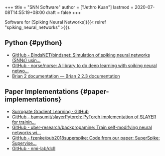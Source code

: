 +++
title = "SNN Software"
author = ["Jethro Kuan"]
lastmod = 2020-07-08T14:55:19+08:00
draft = false
+++

Software for [Spiking Neural Networks]({{< relref "spiking_neural_networks" >}}).

## Python {#python}

- [GitHub - BindsNET/bindsnet: Simulation of spiking neural networks (SNNs) usin...](https://github.com/BindsNET/bindsnet)
- [GitHub - norse/norse: A library to do deep learning with spiking neural netwo...](https://github.com/norse/norse/)
- [Brian 2 documentation — Brian 2 2.3 documentation](https://brian2.readthedocs.io/en/stable/)

## Paper Implementations {#paper-implementations}

- [Surrogate Gradient Learning · GitHub](https://github.com/surrogate-gradient-learning)
- [GitHub - bamsumit/slayerPytorch: PyTorch implementation of SLAYER for trainin...](https://github.com/bamsumit/slayerPytorch)
- [GitHub - uber-research/backpropamine: Train self-modifying neural networks wi...](https://github.com/uber-research/backpropamine)
- [GitHub - fzenke/pub2018superspike: Code from our paper: SuperSpike: Supervise...](https://github.com/fzenke/pub2018superspike)
- [GitHub - nmi-lab/dcll](https://github.com/nmi-lab/dcll)
